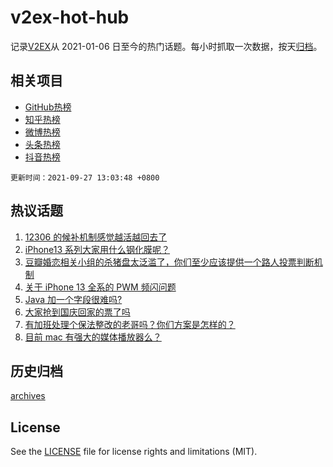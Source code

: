 # v2ex-hot-hub

 记录[V2EX](https://www.v2ex.com/)从 2021-01-06 日至今的热门话题。每小时抓取一次数据，按天[归档](archives)。
 
 ## 相关项目

- [GitHub热榜](https://github.com/snaildev/github-hot-hub)
- [知乎热榜](https://github.com/snaildev/zhihu-hot-hub)
- [微博热榜](https://github.com/snaildev/weibo-hot-hub)
- [头条热榜](https://github.com/snaildev/toutiao-hot-hub)
- [抖音热榜](https://github.com/snaildev/douyin-hot-hub)


 `更新时间：2021-09-27 13:03:48 +0800`

## 热议话题

1. [12306 的候补机制感觉越活越回去了](https://www.v2ex.com/t/804383)
1. [iPhone13 系列大家用什么钢化膜呢？](https://www.v2ex.com/t/804503)
1. [豆瓣婚恋相关小组的杀猪盘太泛滥了，你们至少应该提供一个路人投票判断机制](https://www.v2ex.com/t/804379)
1. [关于 iPhone 13 全系的 PWM 频闪问题](https://www.v2ex.com/t/804386)
1. [Java 加一个字段很难吗?](https://www.v2ex.com/t/804422)
1. [大家抢到国庆回家的票了吗](https://www.v2ex.com/t/804368)
1. [有加班处理个保法整改的老哥吗？你们方案是怎样的？](https://www.v2ex.com/t/804438)
1. [目前 mac 有强大的媒体播放器么？](https://www.v2ex.com/t/804443)

## 历史归档

[archives](archives)

## License

See the [LICENSE](LICENSE) file for license rights and limitations (MIT).
